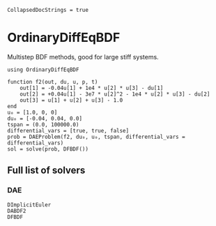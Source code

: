 ```@meta
CollapsedDocStrings = true
```

# OrdinaryDiffEqBDF

Multistep BDF methods, good for large stiff systems.

```@eval
using OrdinaryDiffEqBDF

function f2(out, du, u, p, t)
    out[1] = -0.04u[1] + 1e4 * u[2] * u[3] - du[1]
    out[2] = +0.04u[1] - 3e7 * u[2]^2 - 1e4 * u[2] * u[3] - du[2]
    out[3] = u[1] + u[2] + u[3] - 1.0
end
u₀ = [1.0, 0, 0]
du₀ = [-0.04, 0.04, 0.0]
tspan = (0.0, 100000.0)
differential_vars = [true, true, false]
prob = DAEProblem(f2, du₀, u₀, tspan, differential_vars = differential_vars)
sol = solve(prob, DFBDF())
```

## Full list of solvers

### DAE

```@docs
DImplicitEuler
DABDF2
DFBDF
```
